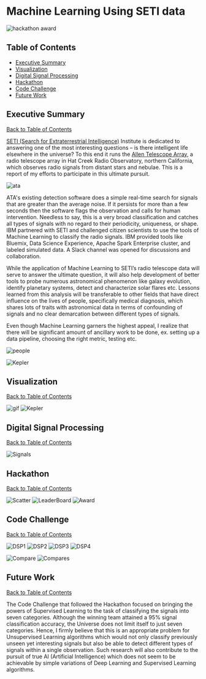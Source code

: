 # Machine Learning Using SETI data

![hackathon award](notebooks/figures/award.jpg?raw=true)

## Table of Contents
  - [Executive Summary](#executive-summary)
  - [Visualization](#visualization)
  - [Digital Signal Processing](#digital-signal-processing)
  - [Hackathon](#hackathon)
  - [Code Challenge](#code-challenge)
  - [Future Work](#future-work)

## Executive Summary
[Back to Table of Contents](#table-of-contents)

[SETI (Search for Extraterrestrial Intelligence)](https://www.seti.org/) Institute is dedicated to answering one of the most interesting questions – is there intelligent life elsewhere in the universe? To this end it runs the [Allen Telescope Array](https://www.seti.org/seti-institute/project/details/fact-sheet), a radio telescope array in Hat Creek Radio Observatory, northern California, which observes radio signals from distant stars and nebulae. This is a report of my efforts to participate in this ultimate pursuit.

![ata](https://upload.wikimedia.org/wikipedia/commons/0/0c/C_G-K_-_DSC_0421.jpg?raw=true)

ATA's existing detection software does a simple real-time search for signals that are greater than the average noise. If it persists for more than a few seconds then the software flags the observation and calls for human intervention. Needless to say, this is a very broad classification and catches all types of signals with no regard to their periodicity, uniqueness, or shape. IBM partnered with SETI and challenged citizen scientists to use the tools of Machine Learning to classify the radio signals. IBM provided tools like Bluemix, Data Science Experience, Apache Spark Enterprise cluster, and labeled simulated data. A Slack channel was opened for discussions and collaboration.

While the application of Machine Learning to SETI’s radio telescope data will serve to answer the ultimate question, it will also help development of better tools to probe numerous astronomical phenomenon like galaxy evolution, identify planetary systems, detect and characterize solar flares etc. Lessons learned from this analysis will be transferable to other fields that have direct influence on the lives of people, specifically medical diagnosis, which shares lots of traits with astronomical data in terms of confounding of signals and no clear demarcation between different types of signals.

Even though Machine Learning garners the highest appeal, I realize that there will be significant amount of ancillary work to be done, ex. setting up a data pipeline, choosing the right metric, testing etc.

![people](notebooks/figures/People.JPG?raw=true)

![Kepler](notebooks/figures/people.JPG?raw=true)


## Visualization
[Back to Table of Contents](#table-of-contents)

![gif](notebooks/figures/CandidatesInSky_Fast.gif?raw=true)
![Kepler](notebooks/figures/KeplerField.JPG?raw=true)

## Digital Signal Processing
[Back to Table of Contents](#table-of-contents) 

![Signals](notebooks/figures/BasicData_4types.JPG?raw=true)

## Hackathon
[Back to Table of Contents](#table-of-contents)

![Scatter](notebooks/figures/BasicData_clusters.JPG?raw=true)
![LeaderBoard](notebooks/figures/LeaderBoard_SignalProcessingContest.JPG?raw=true)
![Award](notebooks/figures/award_win.JPG?raw=true)

## Code Challenge
[Back to Table of Contents](#table-of-contents)

![DSP1](notebooks/figures/PSmall_MenMedianRatio.JPG?raw=true)
![DSP2](notebooks/figures/PSmall_pVal.JPG?raw=true)
![DSP3](notebooks/figures/PSmall_pVal_slopeLinearFit.JPG?raw=true)
![DSP4](notebooks/figures/PSmall_StdDevTime.JPG?raw=true) 

![Compare](notebooks/figures/Compare.JPG?raw=true) 
![Compares](notebooks/figures/Compare2.JPG?raw=true) 

## Future Work
[Back to Table of Contents](#table-of-contents)

The Code Challenge that followed the Hackathon focused on bringing the powers of Supervised Learning to the task of classifying the signals into seven categories. Although the winning team attained a 95% signal classification accuracy, the Universe does not limit itself to just seven categories. Hence, I firmly believe that this is an appropriate problem for Unsupervised Learning algorithms which would not only classify previously unseen yet interesting signals but also be able to detect different types of signals within a single observation. Such research will also contribute to the pursuit of true AI (Artificial Intelligence) which does not seem to be achievable by simple variations of Deep Learning and Supervised Learning algorithms. 
